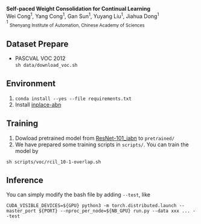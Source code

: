 
**Self-paced Weight Consolidation for Continual Learning**<br>
Wei Cong<sup>1</sup>, Yang Cong<sup>1</sup>, Gan Sun<sup>1</sup>, Yuyang Liu<sup>1</sup>, Jiahua Dong<sup>1</sup><br>
<sup>1</sup> <sub>Shenyang Institute of Automation, Chinese Academy of Sciences</sub><br />



## Dataset Prepare
- PASCVAL VOC 2012  
    ```sh data/download_voc.sh```



## Environment
1. ```conda install --yes --file requirements.txt```
2. Install [inplace-abn](https://github.com/mapillary/inplace_abn)



## Training
1. Dowload pretrained model from [ResNet-101_iabn](https://github.com/arthurdouillard/CVPR2021_PLOP/releases/download/v1.0/resnet101_iabn_sync.pth.tar) to ```pretrained/```
2. We have prepared some training scripts in ```scripts/```. You can train the model by
```
sh scripts/voc/rcil_10-1-overlap.sh
```

## Inference
You can simply modify the bash file by adding ```--test```, like
```
CUDA_VISIBLE_DEVICES=${GPU} python3 -m torch.distributed.launch --master_port ${PORT} --nproc_per_node=${NB_GPU} run.py --data xxx ... --test
```